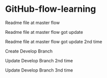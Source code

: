# GitHub-flow-learning

Readme file at master flow

Readme file at master flow got update 

Readme file at master flow got update 2nd time

Create Develop Branch

Update Develop Branch 2nd time

Update Develop Branch 3nd time
